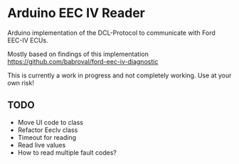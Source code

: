 # Arduino EEC IV Reader

Arduino implementation of the DCL-Protocol to communicate with Ford EEC-IV ECUs.

Mostly based on findings of this implementation https://github.com/babroval/ford-eec-iv-diagnostic

This is currently a work in progress and not completely working. Use at your own risk!

## TODO
* Move UI code to class
* Refactor EecIv class
* Timeout for reading
* Read live values
* How to read multiple fault codes?
